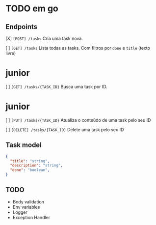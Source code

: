 # TODO em go


## Endpoints
[X] `[POST] /tasks`
Cria uma task nova.

[ ] `[GET] /tasks`
Lista todas as tasks. Com filtros por `done` e `title` (texto livre)

# junior
[ ] `[GET] /tasks/{TASK_ID}`
Busca uma task por ID.

# junior
[ ] `[PUT] /tasks/{TASK_ID}`
Atualiza o conteúdo de uma task pelo seu ID

[ ] `[DELETE] /tasks/{TASK_ID}`
Delete uma task pelo seu ID

## Task model
```json
{
  "title": "string",
  "description": "string",
  "done": "boolean",
}
```

##  TODO
- Body validation
- Env variables
- Logger
- Exception Handler
